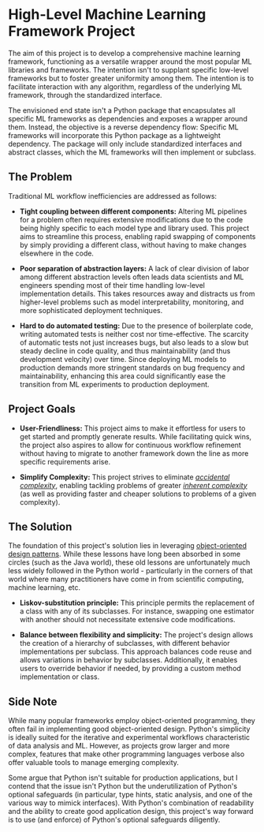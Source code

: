 # High-Level Machine Learning Framework Project

The aim of this project is to develop a comprehensive machine learning framework, functioning as a versatile wrapper around the most popular ML libraries and frameworks. The intention isn't to supplant specific low-level frameworks but to foster greater uniformity among them. The intention is to facilitate interaction with any algorithm, regardless of the underlying ML framework, through the standardized interface.

The envisioned end state isn't a Python package that encapsulates all specific ML frameworks as dependencies and exposes a wrapper around them. Instead, the objective is a reverse dependency flow: Specific ML frameworks will incorporate this Python package as a lightweight dependency. The package will only include standardized interfaces and abstract classes, which the ML frameworks will then implement or subclass.

## The Problem

Traditional ML workflow inefficiencies are addressed as follows:

- **Tight coupling between different components:** Altering ML pipelines for a problem often requires extensive modifications due to the code being highly specific to each model type and library used. This project aims to streamline this process, enabling rapid swapping of components by simply providing a different class, without having to make changes elsewhere in the code.
 
- **Poor separation of abstraction layers:** A lack of clear division of labor among different abstraction levels often leads data scientists and ML engineers spending most of their time handling low-level implementation details. This takes resources away and distracts us from higher-level problems such as model interpretability, monitoring, and more sophisticated deployment techniques.

- **Hard to do automated testing:** Due to the presence of boilerplate code, writing automated tests is neither cost nor time-effective. The scarcity of automatic tests not just increases bugs, but also leads to a slow but steady decline in code quality, and thus maintainability (and thus development velocity) over time. Since deploying ML models to production demands more stringent standards on bug frequency and maintainability, enhancing this area could significantly ease the transition from ML experiments to production deployment.

## Project Goals

- **User-Friendliness:** This project aims to make it effortless for users to get started and promptly generate results. While facilitating quick wins, the project also aspires to allow for continuous workflow refinement without having to migrate to another framework down the line as more specific requirements arise.

- **Simplify Complexity:** This project strives to eliminate [*accidental complexity*](https://en.wikipedia.org/wiki/No_Silver_Bullet#Summary), enabling tackling problems of greater [*inherent complexity*](https://en.wikipedia.org/wiki/No_Silver_Bullet#Summary) (as well as providing faster and cheaper solutions to problems of a given complexity).

## The Solution

The foundation of this project's solution lies in leveraging [object-oriented design patterns](https://en.wikipedia.org/wiki/Design_Patterns). While these lessons have long been absorbed in some circles (such as the Java world), these old lessons are unfortunately much less widely followed in the Python world - particularly in the corners of that world where many practitioners have come in from scientific computing, machine learning, etc.

- **Liskov-substitution principle:** This principle permits the replacement of a class with any of its subclasses. For instance, swapping one estimator with another should not necessitate extensive code modifications.

- **Balance between flexibility and simplicity:** The project's design allows the creation of a hierarchy of subclasses, with different behavior implementations per subclass. This approach balances code reuse and allows variations in behavior by subclasses. Additionally, it enables users to override behavior if needed, by providing a custom method implementation or class.

## Side Note

While many popular frameworks employ object-oriented programming, they often fail in implementing good object-oriented design. Python's simplicity is ideally suited for the iterative and experimental workflows characteristic of data analysis and ML. However, as projects grow larger and more complex, features that make other programming languages verbose also offer valuable tools to manage emerging complexity. 

Some argue that Python isn't suitable for production applications, but I contend that the issue isn't Python but the underutilization of Python's optional safeguards (in particular, type hints, static analysis, and one of the various way to mimick interfaces). With Python's combination of readability and the ability to create good application design, this project's way forward is to use (and enforce) of Python's optional safeguards diligently.
